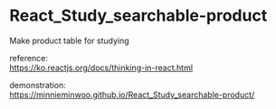 # React_Study_searchable-product

Make product table for studying

reference:  
https://ko.reactjs.org/docs/thinking-in-react.html  

demonstration:  
https://minnieminwoo.github.io/React_Study_searchable-product/
